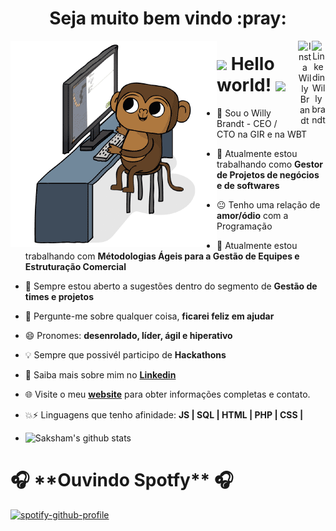 <div align='center'><h1> Seja muito bem vindo :pray:</h1></div>
<div align="center">
<a href="https://www.linkedin.com/in/willybrandt" target="_blank" rel="nofollow"><img align="right" alt="Linkedin Willy brandt" width="22px" src="https://img.icons8.com/color/48/000000/linkedin-2--v2.png" /></a><a href="https://www.instagram.com/willycostaconsultor" target="_blank" rel="nofollow"><img align="right" alt="Insta Willy Brandt" width="22px" src="https://img.icons8.com/color/48/000000/instagram-new--v2.png" /></a>
</div>

<img src='https://github.com/keshavsingh4522/keshavsingh4522/blob/master/Assets/Monkey_Kid_Coding.gif' align='left'>

# <img src="https://github.com/TheDudeThatCode/TheDudeThatCode/blob/master/Assets/Hi.gif" width="29px"> Hello world!&nbsp;<img src="https://github.com/TheDudeThatCode/TheDudeThatCode/blob/master/Assets/Earth.gif" width="24px">

- 🏫 Sou o Willy Brandt - CEO / CTO na GIR e na WBT
- 🔭 Atualmente estou trabalhando como **Gestor de Projetos de negócios e de softwares**
- 😐 Tenho uma relação de **amor/ódio** com a Programação
- 🌱 Atualmente estou trabalhando com **Métodologias Ágeis para a Gestão de Equipes e Estruturação Comercial**
- 🤔 Sempre estou aberto a sugestões dentro do segmento de **Gestão de times e projetos**
- 💬 Pergunte-me sobre qualquer coisa, **ficarei feliz em ajudar**
- 😄 Pronomes: **desenrolado, líder, ágil e hiperativo**
- 💡 Sempre que possivél participo de **Hackathons**
- 👨 Saiba mais sobre mim no **[Linkedin](https://www.linkedin.com/in/willybrandt/)**
- 🌐 Visite o meu **[website](https://wbtic.com.br)** para obter informações completas e contato.
- 💥⚡ Linguagens que tenho afinidade: **JS | SQL | HTML | PHP | CSS |**

- ![Saksham's github stats](https://github-readme-stats.vercel.app/api?username=sakshamtaneja21&show_icons=true)

<h1>🎧 **Ouvindo Spotfy** 🎧</h1>

[![spotify-github-profile](https://spotify-github-profile.vercel.app/api/view?uid=willybrandtleao&cover_image=true&theme=default&show_offline=false&background_color=121212&interchange=false)](https://github.com/kittinan/spotify-github-profile)




